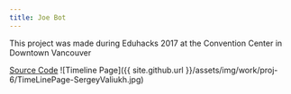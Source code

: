 ```yaml
---
title: Joe Bot
---
```


This project was made during Eduhacks 2017 at the Convention Center in Downtown Vancouver

[Source Code](https://github.com/shazzama/JoeBot)
![Timeline Page]({{ site.github.url }}/assets/img/work/proj-6/TimeLinePage-SergeyValiukh.jpg)
